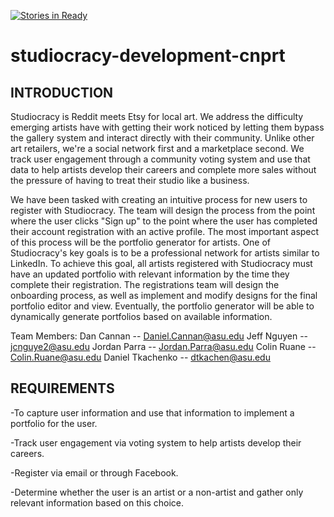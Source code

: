 [![Stories in Ready](https://badge.waffle.io/asu-cis440-summer/studiocracy-development-cnprt.png?label=ready&title=Ready)](https://waffle.io/asu-cis440-summer/studiocracy-development-cnprt)
# studiocracy-development-cnprt

INTRODUCTION
------------
Studiocracy is Reddit meets Etsy for local art.
We address the difficulty emerging artists have with getting their work
noticed by letting them bypass the gallery system and interact directly with
their community. Unlike other art retailers, we're a social network first and a 
marketplace second. We track user engagement through a community voting system and use
that data to help artists develop their careers and complete more sales without the
pressure of having to treat their studio like a business.

We have been tasked with creating an intuitive process for new users to register with
Studiocracy. The team will design the process from the point where the user clicks "Sign up"
to the point where the user has completed their account registration with an active profile.
The most important aspect of this process will be the portfolio generator for artists.
One of Studiocracy's key goals is to be a professional network for artists similar to LinkedIn.
To achieve this goal, all artists registered with Studiocracy must have an updated portfolio with 
relevant information by the time they complete their registration. The registrations team
will design the onboarding process, as well as implement and modify designs for the final
portfolio editor and view. Eventually, the portfolio generator will be able to dynamically
generate portfolios based on available information. 

Team Members:
Dan Cannan -- Daniel.Cannan@asu.edu
Jeff Nguyen -- jcnguye2@asu.edu
Jordan Parra -- Jordan.Parra@asu.edu
Colin Ruane -- Colin.Ruane@asu.edu
Daniel Tkachenko -- dtkachen@asu.edu


REQUIREMENTS
------------
-To capture user information and use that information to implement a portfolio for the user.

-Track user engagement via voting system to help artists develop their careers.

-Register via email or through Facebook.

-Determine whether the user is an artist or a non-artist and gather only relevant information based on this choice.


